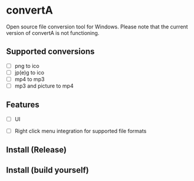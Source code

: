 # convertA
 Open source file conversion tool for Windows.
 Please note that the current version of convertA is not functioning.

## Supported conversions

- [ ] png to ico
- [ ] jp\(e)g to ico
- [ ] mp4 to mp3
- [ ] mp3 and picture to mp4

 ## Features
 
 - [ ] UI
 - [ ] Right click menu integration for supported file formats


 ## Install (Release)

 ## Install (build yourself)

